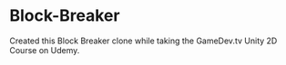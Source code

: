 # Block-Breaker

Created this Block Breaker clone while taking the GameDev.tv Unity 2D Course on Udemy.
